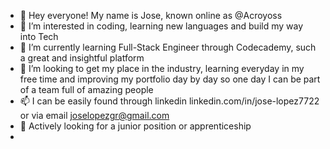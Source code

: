 - 👋 Hey everyone! My name is Jose, known online as @Acroyoss
- 👀 I’m interested in coding, learning new languages and build my way into Tech  
- 🌱 I’m currently learning Full-Stack Engineer through Codecademy, such a great and insightful platform 
- 💞️ I’m looking to get my place in the industry, learning everyday in my free time and improving my portfolio day by day so one day I can be part of a team full of amazing people
- 📫 I can be easily found through linkedin linkedin.com/in/jose-lopez7722 or via email joselopezgr@gmail.com
- 💼 Actively looking for a junior position or apprenticeship 
- 
